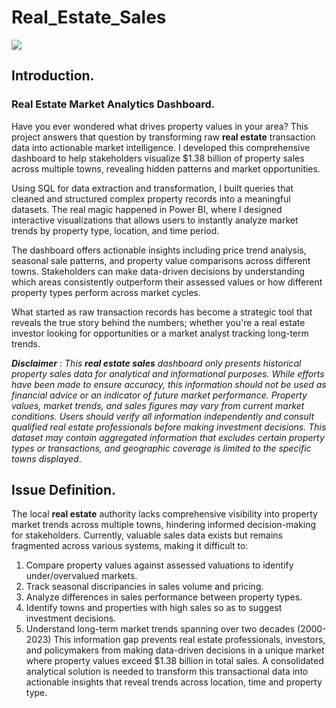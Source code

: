 # Real_Estate_Sales

![](Real_Estate_Images.jpg)

## Introduction.

### Real Estate Market Analytics Dashboard.

Have you ever wondered what drives property values in your area? This project answers that question by transforming raw **real estate** transaction data into actionable market intelligence. I developed this comprehensive dashboard to help stakeholders visualize $1.38 billion of property sales across multiple towns, revealing hidden patterns and market opportunities.

Using SQL for data extraction and transformation, I built queries that cleaned and structured complex property records into a meaningful datasets. The real magic happened in Power BI, where I designed interactive visualizations that allows users to instantly analyze market trends by property type, location, and time period.

The dashboard offers actionable insights including price trend analysis, seasonal sale patterns, and property value comparisons across different towns. Stakeholders can make data-driven decisions by understanding which areas consistently outperform their assessed values or how different property types perform across market cycles.

What started as raw transaction records has become a strategic tool that reveals the true story behind the numbers; whether you're a real estate investor looking for opportunities or a market analyst tracking long-term trends.

**_Disclaimer_** : _This **real estate sales** dashboard only presents historical property sales data for analytical and informational purposes. While efforts have been made to ensure accuracy, this information should not be used as financial advice or an indicator of future market performance. Property values, market trends, and sales figures may vary from current market conditions. Users should verify all information independently and consult qualified real estate professionals before making investment decisions. This dataset may contain aggregated information that excludes certain property types or transactions, and geographic coverage is limited to the specific towns displayed_.

## Issue Definition.

The local **real estate** authority lacks comprehensive visibility into property market trends across multiple towns, hindering informed decision-making for stakeholders. Currently, valuable sales data exists but remains fragmented across various systems, making it difficult to:

1. Compare property values against assessed valuations to identify under/overvalued markets.
2. Track seasonal discripancies in sales volume and pricing.
3. Analyze differences in sales performance between property types.
4. Identify towns and properties with high sales so as to suggest investment decisions.
5. Understand long-term market trends spanning over two decades (2000-2023)
This information gap prevents real estate professionals, investors, and policymakers from making data-driven decisions in a unique market where property values exceed $1.38 billion in total sales. A consolidated analytical solution is needed to transform this transactional data into actionable insights that reveal trends across location, time and property type.
  

